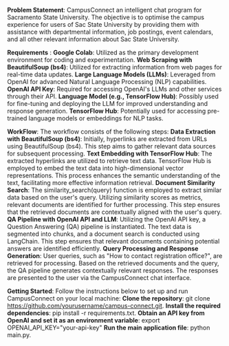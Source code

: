 **Problem Statement**: 
CampusConnect an intelligent chat program for Sacramento State University. The objective is to optimise the campus experience for users of Sac State University by providing them with assistance with departmental information, job postings, event calendars, and all other relevant information about Sac State University.

**Requirements** :
****Google Colab****: Utilized as the primary development environment for coding and experimentation.
****Web Scraping with BeautifulSoup (bs4)****: Utilized for extracting information from web pages for real-time data updates.
****Large Language Models (LLMs)****: Leveraged from OpenAI for advanced Natural Language Processing (NLP) capabilities.
****OpenAI API Key****: Required for accessing OpenAI's LLMs and other services through their API.
****Language Model (e.g., TensorFlow Hub)****: Possibly used for fine-tuning and deploying the LLM for improved understanding and response generation.
****TensorFlow Hub****: Potentially used for accessing pre-trained language models or embeddings for NLP tasks.

**WorkFlow**:
The workflow consists of the following steps:
****Data Extraction with BeautifulSoup (bs4)****:
Initially, hyperlinks are extracted from URLs using BeautifulSoup (bs4).
This step aims to gather relevant data sources for subsequent processing.
****Text Embedding with TensorFlow Hub****:
The extracted hyperlinks are utilized to retrieve text data.
TensorFlow Hub is employed to embed the text data into high-dimensional vector representations.
This process enhances the semantic understanding of the text, facilitating more effective information retrieval.
****Document Similarity Search****:
The similarity_search(query) function is employed to extract similar data based on the user's query.
Utilizing similarity scores as metrics, relevant documents are identified for further processing.
This step ensures that the retrieved documents are contextually aligned with the user's query.
****QA Pipeline with OpenAI API and LLM****:
Utilizing the OpenAI API key, a Question Answering (QA) pipeline is instantiated.
The text data is segmented into chunks, and a document search is conducted using LangChain.
This step ensures that relevant documents containing potential answers are identified efficiently.
****Query Processing and Response Generation****:
User queries, such as "How to contact registration office?", are retrieved for processing.
Based on the retrieved documents and the query, the QA pipeline generates contextually relevant responses.
The responses are presented to the user via the CampusConnect chat interface.

**Getting Started**:
Follow the instructions below to set up and run CampusConnect on your local machine:
****Clone the repository****: git clone https://github.com/yourusername/campus-connect.git.
****Install the required dependencies****: pip install -r requirements.txt.
****Obtain an API key from OpenAI and set it as an environment variable****: export OPENAI_API_KEY="your-api-key"
****Run the main application file****: python main.py.






